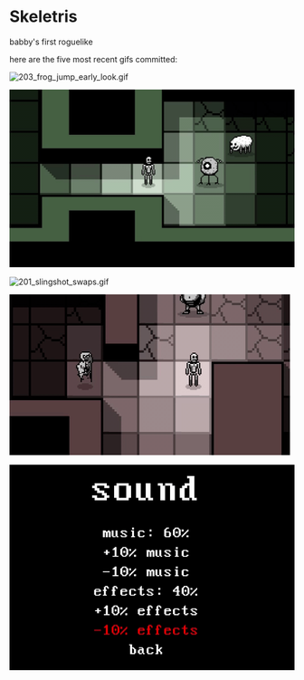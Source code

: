 # Skeletris
babby's first roguelike

here are the five most recent gifs committed:

![203_frog_jump_early_look.gif](gifs/203_frog_jump_early_look.gif?raw=true "203_frog_jump_early_look")

![202_slingshot_effects.gif](gifs/202_slingshot_effects.gif?raw=true "202_slingshot_effects")

![201_slingshot_swaps.gif](gifs/201_slingshot_swaps.gif?raw=true "201_slingshot_swaps")

![200_swapping.gif](gifs/200_swapping.gif?raw=true "200_swapping")

![199_sound_menu.gif](gifs/199_sound_menu.gif?raw=true "199_sound_menu")

